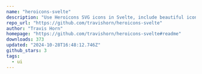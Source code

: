 ```yaml
---
name: "heroicons-svelte"
description: "Use Heroicons SVG icons in Svelte, include beautiful icons."
repo_url: "https://github.com/travishorn/heroicons-svelte"
author: "Travis Horn"
homepage: "https://github.com/travishorn/heroicons-svelte#readme"
downloads: 373
updated: "2024-10-28T16:48:12.746Z"
github_stars: 3
tags: 
  - ui
---
```

